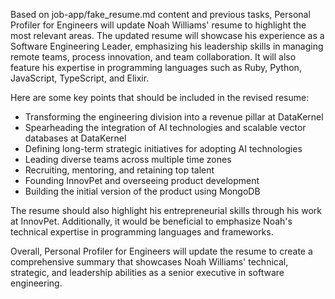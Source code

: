Based on job-app/fake_resume.md content and previous tasks, Personal Profiler for Engineers will update Noah Williams' resume to highlight the most relevant areas. The updated resume will showcase his experience as a Software Engineering Leader, emphasizing his leadership skills in managing remote teams, process innovation, and team collaboration. It will also feature his expertise in programming languages such as Ruby, Python, JavaScript, TypeScript, and Elixir.

Here are some key points that should be included in the revised resume:

* Transforming the engineering division into a revenue pillar at DataKernel
* Spearheading the integration of AI technologies and scalable vector databases at DataKernel
* Defining long-term strategic initiatives for adopting AI technologies
* Leading diverse teams across multiple time zones
* Recruiting, mentoring, and retaining top talent
* Founding InnovPet and overseeing product development
* Building the initial version of the product using MongoDB

The resume should also highlight his entrepreneurial skills through his work at InnovPet. Additionally, it would be beneficial to emphasize Noah's technical expertise in programming languages and frameworks.

Overall, Personal Profiler for Engineers will update the resume to create a comprehensive summary that showcases Noah Williams' technical, strategic, and leadership abilities as a senior executive in software engineering.